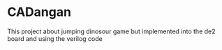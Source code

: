 # CADangan
This project about jumping dinosour game but implemented into the de2 board and using the verilog code
